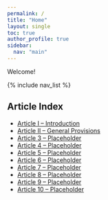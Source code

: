 ```yaml
---
permalink: /
title: "Home"
layout: single
toc: true
author_profile: true
sidebar:
  nav: "main"
---
```


Welcome!

{% include nav_list %}

## Article Index

- [Article I – Introduction](/article-1/)
- [Article II – General Provisions](/article-2/)
- [Article 3 – Placeholder](/article-3/)
- [Article 4 – Placeholder](/article-4/)
- [Article 5 – Placeholder](/article-5/)
- [Article 6 – Placeholder](/article-6/)
- [Article 7 – Placeholder](/article-7/)
- [Article 8 – Placeholder](/article-8/)
- [Article 9 – Placeholder](/article-9/)
- [Article 10 – Placeholder](/article-10/)


